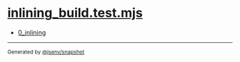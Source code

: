 # [inlining_build.test.mjs](../inlining_build.test.mjs)



- [0_inlining](0_inlining/0_inlining.md)

---

<sub>
  Generated by <a href="https://github.com/jsenv/core/tree/main/packages/independent/snapshot">@jsenv/snapshot</a>
</sub>